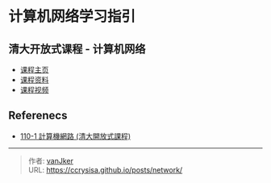# 计算机网络学习指引


## 清大开放式课程 - 计算机网络

- [课程主页](https://ocw.nthu.edu.tw/ocw/index.php?page=course&amp;cid=291&amp;)
- [课程资料](https://ocw.nthu.edu.tw/ocw/index.php?page=course_news_content&amp;cid=291&amp;id=1015)
- [课程视频](https://www.youtube.com/playlist?list=PLS0SUwlYe8cxktXNovos9xleroaWyb-z5)

## Referenecs

- [110-1 計算機網路 (清大開放式課程)](https://hackmd.io/@0xff07/network/https%3A%2F%2Fhackmd.io%2F%400xff07%2FByADDQ57Y)


---

> 作者: [vanJker](https://github.com/vanJker)  
> URL: https://ccrysisa.github.io/posts/network/  


